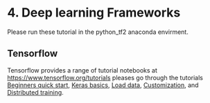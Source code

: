 # 4. Deep learning Frameworks
Please run these tutorial in the python_tf2 anaconda envirment.

## Tensorflow 
Tensorflow provides a range of tutorial notebooks at https://www.tensorflow.org/tutorials pleases go through the tutorials
[Beginners quick start](https://www.tensorflow.org/tutorials/quickstart/beginner), [Keras basics](https://www.tensorflow.org/tutorials/keras/classification), [Load data](https://www.tensorflow.org/tutorials/load_data/csv), [Customization](https://www.tensorflow.org/tutorials/customization/basics), and [Distributed training](https://www.tensorflow.org/tutorials/distribute/keras).
